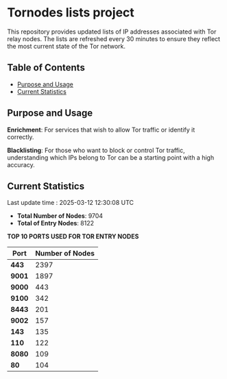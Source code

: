 # Tornodes lists project

This repository provides updated lists of IP addresses associated with Tor relay nodes. The lists are refreshed every 30 minutes to ensure they reflect the most current state of the Tor network.

## Table of Contents

- [Purpose and Usage](#purpose-and-usage)
- [Current Statistics](#current-statistics)


## Purpose and Usage

**Enrichment**: For services that wish to allow Tor traffic or identify it correctly.

**Blacklisting**: For those who want to block or control Tor traffic, understanding which IPs belong to Tor can be a starting point with a high accuracy.

## Current Statistics

Last update time : 2025-03-12 12:30:08 UTC

- **Total Number of Nodes**: 9704
- **Total of Entry Nodes**: 8122

**TOP 10 PORTS USED FOR TOR ENTRY NODES**

| **Port** | **Number of Nodes** |
|------|-----------------|
| **443**   | 2397  |
| **9001**   | 1897  |
| **9000**   | 443  |
| **9100**   | 342  |
| **8443**   | 201  |
| **9002**   | 157  |
| **143**   | 135  |
| **110**   | 122  |
| **8080**   | 109  |
| **80**   | 104  |

